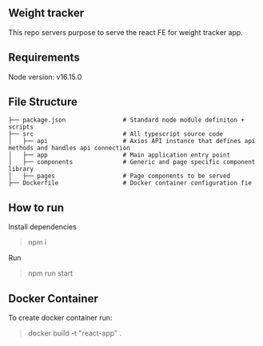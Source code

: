 ## Weight tracker

This repo servers purpose to serve the react FE for weight tracker app.

## Requirements

Node version: v16.15.0

## File Structure

```
├── package.json                # Standard node module definiton + scripts
├── src                         # All typescript source code
│   ├── api                     # Axios API instance that defines api methods and handles api connection
│   ├── app                     # Main application entry point
│   ├── components              # Generic and page specific component library
│   ├── pages                   # Page components to be served
├── Dockerfile                  # Docker container configuration fie
```

## How to run

Install dependencies

> npm i

Run

> npm run start

## Docker Container

To create docker container run:

> docker build -t "react-app" .
